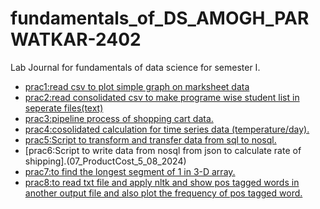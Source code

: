 # fundamentals_of_DS_AMOGH_PARWATKAR-2402
Lab Journal for fundamentals of data science for semester I.
* [prac1:read csv to plot simple graph on marksheet data](02_GraphPlot_1_07_2024)
* [prac2:read consolidated csv to make programe wise student list in seperate files(text)](03_Sorting_08.07.2024)
* [prac3:pipeline process of shopping cart data.](04_ShoppingCartEncoder_15.07.2024)
* [prac4:cosolidated calculation for time series data (temperature/day).](05_WeatherReport_22_07_2024)
* [prac5:Script to transform and transfer data from sql to nosql.](06_DBTransfer_29_07_2024)
* [prac6:Script to write data from nosql from json to calculate rate of shipping].(07_ProductCost_5_08_2024)
* [prac7:to find the longest segment of 1 in 3-D array.](08_3DMatrix_12_08_2024)
* [prac8:to read txt file and apply nltk and show pos tagged words in another output file and also plot the frequency of pos tagged word.](09_NLP_07_10_2024)
